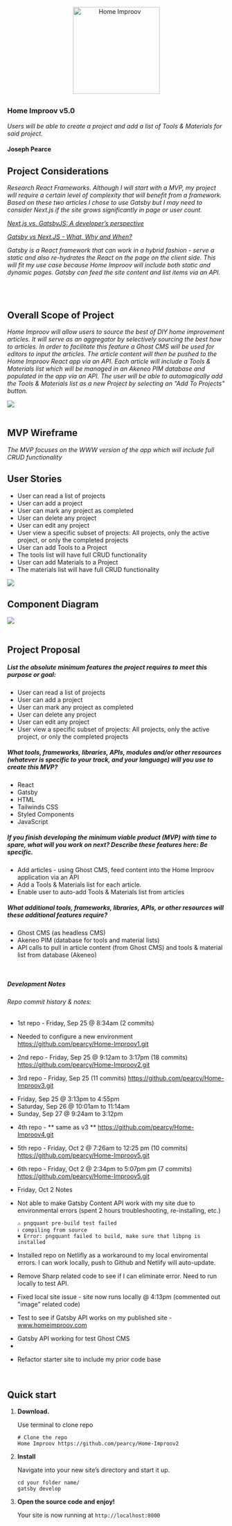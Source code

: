
<p align="center">
  <a href="https://homeimproov.com">
    <img alt="Home Improov" src="content/assets/home.improov-logo-300.png" width="200" />
  </a>
</p>
<h2 align="center">
  
</h2>

### Home Improov v5.0
_Users will be able to create a project and add a list of Tools & Materials for said project._

#### Joseph Pearce


## Project Considerations


_Research React Frameworks.  Although I will start with a MVP, my project will require a certain level of complexity that will benefit from a framework.  Based on these two articles I chose to use Gatsby but I may need to consider Next.js if the site grows significantly in page or user count._


_[Next.js vs. GatsbyJS: A developer’s perspective](https://blog.logrocket.com/next-js-vs-gatsbyjs-a-developers-perspective/)_

 _[Gatsby vs Next.JS - What, Why and When?](https://dev.to/jameesy/gatsby-vs-next-js-what-why-and-when-4al5)_

 _Gatsby is a React framework that can work in a hybrid fashion - serve a static and also re-hydrates the React on the page on the client side. This will fit my use case because Home Improov will include both static and dynamic pages.  Gatsby can feed the site content and list items via an API._

<br />
<br />
    
## Overall Scope of Project

_Home Improov will allow users to source the best of DIY home improvement articles.  It will serve as an aggregator by selectively sourcing the best how to articles.  In order to facilitate this feature a Ghost CMS will be used for editors to input the articles.  The article content will then be pushed to the Home Improov React app via an API.  Each article will include a Tools & Materials list which will be managed in an Akeneo PIM database and populated in the app via an API. The user will be able to automagically add the Tools & Materials list as a new Project by selecting an "Add To Projects" button._ 


<img src="content/assets/HomeImproov-Overview.png" />

<br />
<br />

## MVP Wireframe

_The MVP focuses on the WWW version of the app which will include full CRUD functionality_

## User Stories 

* User can read a list of projects
* User can add a project
* User can mark any project as completed
* User can delete any project
* User can edit any project
* User view a specific subset of projects: All projects, only the active project, or only the completed projects
* User can add Tools to a Project
* The tools list will have full CRUD functionality
* User can add Materials to a Project
* The materials list will have full CRUD functionality

<img src="content/assets/HomeImproov-Component.png" />


## Component Diagram

<img src="content/assets/HomeImproov-Component2.png" />


<br />
<br />

## Project Proposal

##### List the absolute minimum features the project requires to meet this purpose or goal: 
* User can read a list of projects
* User can add a project
* User can mark any project as completed
* User can delete any project
* User can edit any project
* User view a specific subset of projects: All projects, only the active project, or only the completed projects

##### What tools, frameworks, libraries, APIs, modules and/or other resources (whatever is specific to your track, and your language) will you use to create this MVP? 
* React
* Gatsby
* HTML
* Tailwinds CSS
* Styled Components
* JavaScript

##### If you finish developing the minimum viable product (MVP) with time to spare, what will you work on next? Describe these features here: Be specific.
* Add articles - using Ghost CMS, feed content into the Home Improov application via an API
* Add a Tools & Materials list for each article. 
* Enable user to auto-add Tools & Materials list from articles

##### What additional tools, frameworks, libraries, APIs, or other resources will these additional features require?
* Ghost CMS (as headless CMS)
* Akeneo PIM (database for tools and material lists)
* API calls to pull in article content (from Ghost CMS) and tools & material list from database (Akeneo)

</br >

##### Development Notes

###### Repo commit history & notes:

* 1st repo - Friday, Sep 25 @ 8:34am (2 commits)
- Needed to configure a new environment 
https://github.com/pearcy/Home-Improov1.git 

* 2nd repo - Friday, Sep 25 @ 9:12am to 3:17pm (18 commits)
https://github.com/pearcy/Home-Improov2.git

* 3rd repo - Friday, Sep 25 (11 commits)
https://github.com/pearcy/Home-Improov3.git

- Friday, Sep 25 @ 3:13pm to 4:55pm 
- Saturday, Sep 26 @ 10:01am to 11:14am 
- Sunday, Sep 27 @ 9:24am to 3:12pm 

* 4th repo - ** same as v3 **
https://github.com/pearcy/Home-Improov4.git

* 5th repo - Friday, Oct 2 @ 7:26am to 12:25 pm (10 commits)
https://github.com/pearcy/Home-Improov5.git

* 6th repo - Friday, Oct 2 @ 2:34pm to 5:07pm pm (7 commits)
https://github.com/pearcy/Home-Improov5.git

- Friday, Oct 2 Notes

* Not able to make Gatsby Content API work with my site due to environmental errors (spent 2 hours troubleshooting, re-installing, etc.)

  ```shell
  ⚠ pngquant pre-build test failed
  ℹ compiling from source
  ✖ Error: pngquant failed to build, make sure that libpng is installed
    ```
* Installed repo on Netlifly as a workaround to my local enviromental errors. I can work locally, push to Github and Netlify will auto-update.  

* Remove Sharp related code to see if I can eliminate error.  Need to run locally to test API. 

* Fixed local site issue - site now runs locally @ 4:13pm (commented out "image" related code)

* Test to see if Gatsby API works on my published site - www.homeimproov.com
- Gatsby API working for test Ghost CMS
- 
  
* Refactor starter site to include my prior code base


</br >

## Quick start

1.  **Download.**

    Use terminal to clone repo 

    ```shell
    # Clone the repo
    Home Improov https://github.com/pearcy/Home-Improov2
    ```

1.  **Install**

    Navigate into your new site’s directory and start it up.

    ```shell
    cd your folder name/
    gatsby develop
    ```

1.  **Open the source code and enjoy!**

    Your site is now running at `http://localhost:8000`



